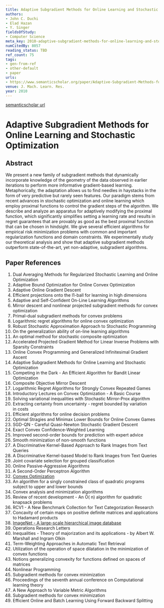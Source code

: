 ```yaml
---
title: Adaptive Subgradient Methods for Online Learning and Stochastic Optimization
authors:
- John C. Duchi
- Elad Hazan
- Y. Singer
fieldsOfStudy:
- Computer Science
meta_key: 2010-adaptive-subgradient-methods-for-online-learning-and-stochastic-optimization
numCitedBy: 8057
reading_status: TBD
ref_count: 75
tags:
- gen-from-ref
- other-default
- paper
urls:
- https://www.semanticscholar.org/paper/Adaptive-Subgradient-Methods-for-Online-Learning-Duchi-Hazan/413c1142de9d91804d6d11c67ff3fed59c9fc279?sort=total-citations
venue: J. Mach. Learn. Res.
year: 2010
---
```


[semanticscholar url](https://www.semanticscholar.org/paper/Adaptive-Subgradient-Methods-for-Online-Learning-Duchi-Hazan/413c1142de9d91804d6d11c67ff3fed59c9fc279?sort=total-citations)

# Adaptive Subgradient Methods for Online Learning and Stochastic Optimization

## Abstract

We present a new family of subgradient methods that dynamically incorporate knowledge of the geometry of the data observed in earlier iterations to perform more informative gradient-based learning. Metaphorically, the adaptation allows us to find needles in haystacks in the form of very predictive but rarely seen features. Our paradigm stems from recent advances in stochastic optimization and online learning which employ proximal functions to control the gradient steps of the algorithm. We describe and analyze an apparatus for adaptively modifying the proximal function, which significantly simplifies setting a learning rate and results in regret guarantees that are provably as good as the best proximal function that can be chosen in hindsight. We give several efficient algorithms for empirical risk minimization problems with common and important regularization functions and domain constraints. We experimentally study our theoretical analysis and show that adaptive subgradient methods outperform state-of-the-art, yet non-adaptive, subgradient algorithms.

## Paper References

1. Dual Averaging Methods for Regularized Stochastic Learning and Online Optimization
2. Adaptive Bound Optimization for Online Convex Optimization
3. Adaptive Online Gradient Descent
4. Efficient projections onto the l1-ball for learning in high dimensions
5. Adaptive and Self-Confident On-Line Learning Algorithms
6. Mirror descent and nonlinear projected subgradient methods for convex optimization
7. Primal-dual subgradient methods for convex problems
8. Logarithmic regret algorithms for online convex optimization
9. Robust Stochastic Approximation Approach to Stochastic Programming
10. On the generalization ability of on-line learning algorithms
11. An optimal method for stochastic composite optimization
12. Accelerated Projected Gradient Method for Linear Inverse Problems with Sparsity Constraints
13. Online Convex Programming and Generalized Infinitesimal Gradient Ascent
14. Adaptive Subgradient Methods for Online Learning and Stochastic Optimization
15. Competing in the Dark - An Efficient Algorithm for Bandit Linear Optimization
16. Composite Objective Mirror Descent
17. Logarithmic Regret Algorithms for Strongly Convex Repeated Games
18. Introductory Lectures on Convex Optimization - A Basic Course
19. Solving variational inequalities with Stochastic Mirror-Prox algorithm
20. Extracting certainty from uncertainty - regret bounded by variation in costs
21. Efficient algorithms for online decision problems
22. Optimal Stragies and Minimax Lower Bounds for Online Convex Games
23. SGD-QN - Careful Quasi-Newton Stochastic Gradient Descent
24. Exact Convex Confidence-Weighted Learning
25. Improved second-order bounds for prediction with expert advice
26. Smooth minimization of non-smooth functions
27. A Discriminative Kernel-Based Approach to Rank Images from Text Queries
28. A Discriminative Kernel-based Model to Rank Images from Text Queries
29. Joint covariate selection for grouped classification
30. Online Passive-Aggressive Algorithms
31. A Second-Order Perceptron Algorithm
32. [Convex Optimization](2006-convex-optimization)
33. An algorithm for a singly constrained class of quadratic programs subject to upper and lower bounds
34. Convex analysis and minimization algorithms
35. Review of recent development - An O( n) algorithm for quadratic knapsack problems
36. RCV1 - A New Benchmark Collection for Text Categorization Research
37. Concavity of certain maps on positive definite matrices and applications to Hadamard products
38. [ImageNet - A large-scale hierarchical image database](2009-imagenet-a-large-scale-hierarchical-image-database)
39. Operations Research Letters
40. Inequalities - Theory of majorization and its applications - by Albert W. Marshall and Ingram Olkin
41. Term-Weighting Approaches in Automatic Text Retrieval
42. Utilization of the operation of space dilatation in the minimization of convex functions
43. Notions generalizing convexity for functions defined on spaces of matrices
44. Nonlinear Programming
45. Subgradient methods for convex minimization
46. Proceedings of the seventh annual conference on Computational learning theory
47. A New Approach to Variable Metric Algorithms
48. Subgradient methods for convex minimization
49. Efficient Online and Batch Learning Using Forward Backward Splitting
